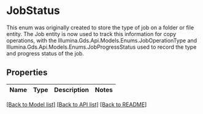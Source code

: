 # JobStatus

This enum was originally created to store the type of job on a folder or file entity.   The Job entity is now used to track this information for copy operations, with the Illumina.Gds.Api.Models.Enums.JobOperationType   and Illumina.Gds.Api.Models.Enums.JobProgressStatus used to record the type and progress status of the job.
## Properties
Name | Type | Description | Notes
------------ | ------------- | ------------- | -------------

[[Back to Model list]](../README.md#documentation-for-models) [[Back to API list]](../README.md#documentation-for-api-endpoints) [[Back to README]](../README.md)


